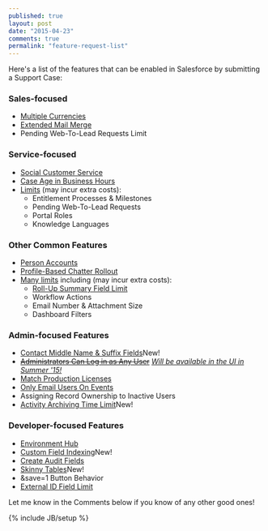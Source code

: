 ```yaml
---
published: true
layout: post
date: "2015-04-23"
comments: true
permalink: "feature-request-list"
---
```


Here's a list of the features that can be enabled in Salesforce by submitting a Support Case:

### Sales-focused
* <a href="https://help.salesforce.com/HTViewHelpDoc?id=admin_enable_multicurrency.htm&language=en_US" target="_blank">Multiple Currencies</a>
* <a href="https://help.salesforce.com/apex/HTViewSolution?urlname=Extended-Mail-Merge-features-1327108643069&language=en_US" target="_blank">Extended Mail Merge</a>
* Pending Web-To-Lead Requests Limit

### Service-focused
* <a href="https://help.salesforce.com/HTViewHelpDoc?id=social_customer_service_setup.htm&language=en_US" target="_blank">Social Customer Service</a>
* <a href="https://help.salesforce.com/apex/HTViewSolution?id=000089863&language=en_US" target="_blank">Case Age in Business Hours</a>
* <a href="https://org62.my.salesforce.com/help/pdfs/en/limits_limitations.pdf" target="_blank">Limits</a> (may incur extra costs):
    * Entitlement Processes & Milestones
    * Pending Web-To-Lead Requests
    * Portal Roles
    * Knowledge Languages

### Other Common Features
* <a href="https://help.salesforce.com/apex/HTViewSolution?id=000171021&language=en_US" target="_blank">Person Accounts</a>
* <a href="https://helpcrm.demo.myshn.net/apex/HTViewSolution?id=000213423&language=en_US" target="_blank">Profile-Based Chatter Rollout</a>
* <a href="https://org62.my.salesforce.com/help/pdfs/en/limits_limitations.pdf" target="_blank">Many limits</a> including (may incur extra costs):
    * <a href="https://help.salesforce.com/apex/HTViewSolution?id=000213287&language=en_US" target="_blank">Roll-Up Summary Field Limit</a>
	* Workflow Actions
    * Email Number & Attachment Size
    * Dashboard Filters

### Admin-focused Features
* <a href="https://help.salesforce.com/apex/HTViewSolution?urlname=Middle-Name-and-Suffix-Fields&language=en_US" target="_blank">Contact Middle Name &amp; Suffix Fields</a><span class="newFlag">New!</span>
* <a href="https://help.salesforce.com/apex/HTViewSolution?urlname=any-user&language=en_US" target="_blank"><s>Administrators Can Log in as Any User</s></a> <a href="/summer-15/">_Will be available in the UI in Summer '15!_</a>
* <a href="https://help.salesforce.com/HTViewSolution?id=000193571&language=en_US" target="_blank">Match Production Licenses</a>
* <a href="https://help.salesforce.com/apex/HTViewSolution?id=000213428&language=en_US" target="_blank">Only Email Users On Events</a>
* Assigning Record Ownership to Inactive Users
* <a href="https://help.salesforce.com/apex/HTViewSolution?urlname=Increasing-Archive-Days-for-your-Organization&language=en_US" target="_blank">Activity Archiving Time Limit</a><span class="newFlag">New!</span>

### Developer-focused Features
* <a href="https://partners.salesforce.com/s/education/general/Environment_Hub" target="_blank">Environment Hub</a>
* <a href="https://developer.salesforce.com/blogs/engineering/2013/02/force-com-soql-best-practices-nulls-and-formula-fields.html" target="_blank">Custom Field Indexing</a><span class="newFlag">New!</span>
* <a href="https://help.salesforce.com/apex/HTViewSolution?urlname=Considerations-before-having-Create-Audit-Fields-enabled&language=en_US" target="_blank">Create Audit Fields</a>
* <a href="http://www.salesforce.com/docs/en/cce/ldv_deployments/salesforce_large_data_volumes_bp.pdf" target="_blank">Skinny Tables</a><span class="newFlag">New!</span>
* &save=1 Button Behavior
* <a href="https://help.salesforce.com/apex/HTViewSolution?urlname=Considerations-before-having-Create-Audit-Fields-enabled&language=en_US" target="_blank">External ID Field Limit</a>

Let me know in the Comments below if you know of any other good ones!

{% include JB/setup %}